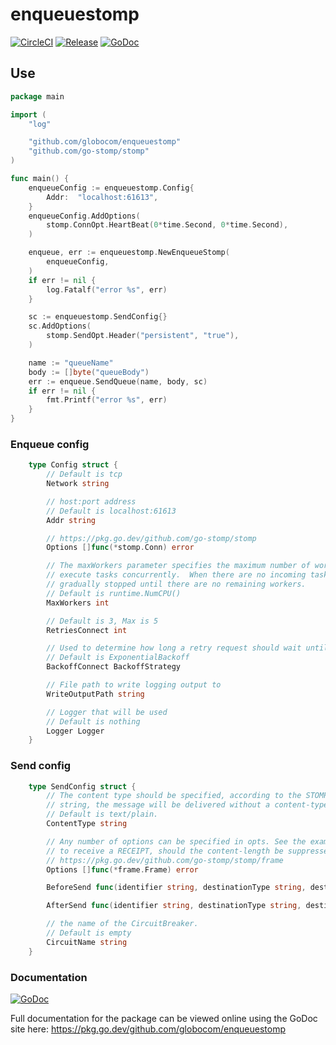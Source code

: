 # enqueuestomp

[![CircleCI](https://circleci.com/gh/globocom/enqueuestomp.svg?style=shield)](https://circleci.com/gh/globocom/enqueuestomp)
[![Release](https://img.shields.io/github/release/globocom/enqueuestomp.svg)](https://github.com/globocom/enqueuestomp/releases)
[![GoDoc]( https://godoc.org/github.com/globocom/enqueuestomp?status.svg)](https://pkg.go.dev/github.com/globocom/enqueuestomp)

## Use

```go
package main

import (
    "log"

    "github.com/globocom/enqueuestomp"
    "github.com/go-stomp/stomp"
)

func main() {
    enqueueConfig := enqueuestomp.Config{
        Addr:  "localhost:61613",
    }
    enqueueConfig.AddOptions(
        stomp.ConnOpt.HeartBeat(0*time.Second, 0*time.Second),
    )

    enqueue, err := enqueuestomp.NewEnqueueStomp(
        enqueueConfig,
    )
    if err != nil {
        log.Fatalf("error %s", err)
    }

    sc := enqueuestomp.SendConfig{}
    sc.AddOptions(
        stomp.SendOpt.Header("persistent", "true"),
    )

    name := "queueName"
    body := []byte("queueBody")
    err := enqueue.SendQueue(name, body, sc)
    if err != nil {
        fmt.Printf("error %s", err)
    }
}
```

### Enqueue config

```go
    type Config struct {
        // Default is tcp
        Network string

        // host:port address
        // Default is localhost:61613
        Addr string

        // https://pkg.go.dev/github.com/go-stomp/stomp
        Options []func(*stomp.Conn) error

        // The maxWorkers parameter specifies the maximum number of workers that can
        // execute tasks concurrently.  When there are no incoming tasks, workers are
        // gradually stopped until there are no remaining workers.
        // Default is runtime.NumCPU()
        MaxWorkers int

        // Default is 3, Max is 5
        RetriesConnect int

        // Used to determine how long a retry request should wait until attempted.
        // Default is ExponentialBackoff
        BackoffConnect BackoffStrategy

        // File path to write logging output to
        WriteOutputPath string

        // Logger that will be used
        // Default is nothing
        Logger Logger
    }
```

### Send config

```go
    type SendConfig struct {
        // The content type should be specified, according to the STOMP specification, but if contentType is an empty
        // string, the message will be delivered without a content-type header entry.
        // Default is text/plain.
        ContentType string

        // Any number of options can be specified in opts. See the examples for usage. Options include whether
        // to receive a RECEIPT, should the content-length be suppressed, and sending custom header entries.
        // https://pkg.go.dev/github.com/go-stomp/stomp/frame
        Options []func(*frame.Frame) error

        BeforeSend func(identifier string, destinationType string, destinationName string, body []byte, startTime time.Time)

        AfterSend func(identifier string, destinationType string, destinationName string, body []byte, startTime time.Time, err error)

        // the name of the CircuitBreaker.
        // Default is empty
        CircuitName string
    }
```

### Documentation

[![GoDoc]( https://godoc.org/github.com/globocom/enqueuestomp?status.svg)](https://pkg.go.dev/github.com/globocom/enqueuestomp)

Full documentation for the package can be viewed online using the GoDoc site here:
https://pkg.go.dev/github.com/globocom/enqueuestomp
